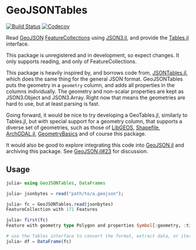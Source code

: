 # GeoJSONTables
[![Build Status](https://travis-ci.com/visr/GeoJSONTables.jl.svg?branch=master)](https://travis-ci.com/visr/GeoJSONTables.jl)
[![Codecov](https://codecov.io/gh/visr/GeoJSONTables.jl/branch/master/graph/badge.svg)](https://codecov.io/gh/visr/GeoJSONTables.jl)

Read [GeoJSON](https://geojson.org/) [FeatureCollections](https://tools.ietf.org/html/rfc7946#section-3.3) using [JSON3.jl](https://github.com/quinnj/JSON3.jl), and provide the [Tables.jl](https://github.com/JuliaData/Tables.jl) interface.

This package is unregistered and in development, so expect changes. It only supports reading, and only of FeatureCollections.

This package is heavily inspired by, and borrows code from, [JSONTables.jl](https://github.com/JuliaData/JSONTables.jl), which
does the same thing for the general JSON format. GeoJSONTables puts the geometry in a `geometry` column, and adds all
properties in the columns individually. The geometry and non-scalar properties are kept as JSON3.Object and JSON3.Array.
Right now that means the geometries are hard to use, but at least parsing is fast.

Going forward, it would be nice to try developing a GeoTables.jl, similarly to Tables.jl, but with special support
for a geometry column, that supports a diverse set of geometries, such as those of [LibGEOS](https://github.com/JuliaGeo/LibGEOS.jl), [Shapefile](https://github.com/JuliaGeo/Shapefile.jl), [ArchGDAL.jl](https://github.com/yeesian/ArchGDAL.jl/), [GeometryBasics](https://github.com/SimonDanisch/GeometryBasics.jl) and of course this package.

It would also be good to explore integrating this code into [GeoJSON.jl](https://github.com/JuliaGeo/GeoJSON.jl) and
archiving this package. See [GeoJSON.jl#23](https://github.com/JuliaGeo/GeoJSON.jl/pull/23) for discussion.

## Usage

```julia
julia> using GeoJSONTables, DataFrames

julia> jsonbytes = read("path/to/a.geojson");

julia> fc = GeoJSONTables.read(jsonbytes)
FeatureCollection with 171 Features

julia> first(fc)
Feature with geometry type Polygon and properties Symbol[:geometry, :timestamp, :version, :changeset, :user, :uid, :area, :highway, :type, :id]

# use the Tables interface to convert the format, extract data, or iterate over the rows
julia> df = DataFrame(fc)
```
